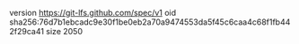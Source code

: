 version https://git-lfs.github.com/spec/v1
oid sha256:76d7b1ebcadc9e30f1be0eb2a70a9474553da5f45c6caa4c68f1fb442f29ca41
size 2050
